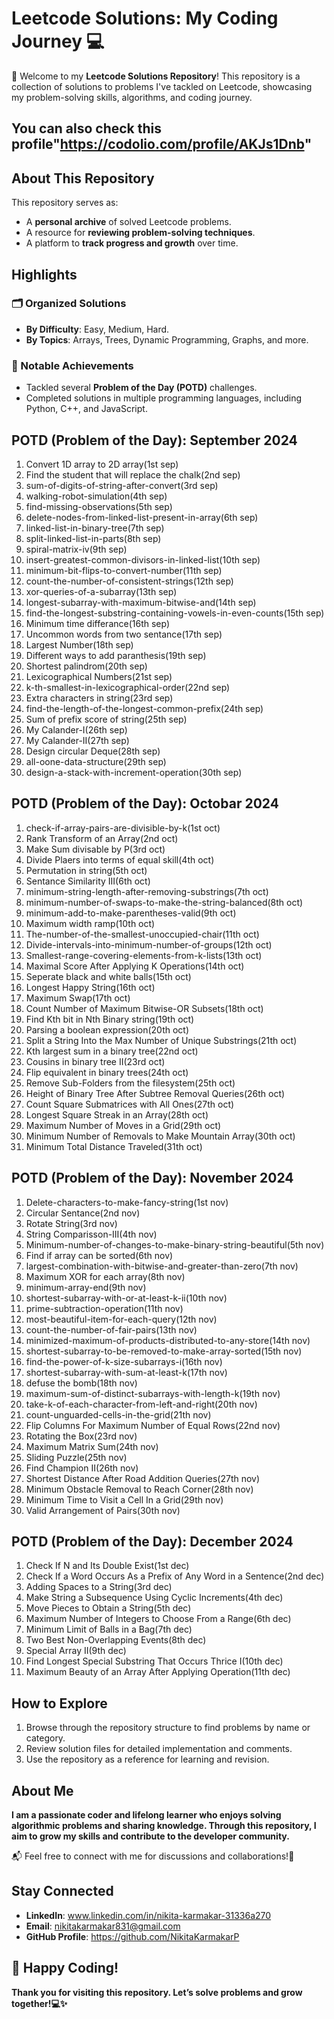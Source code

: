 # Leetcode Solutions: My Coding Journey 💻

🚀 Welcome to my **Leetcode Solutions Repository**! This repository is a collection of solutions to problems I've tackled on Leetcode, showcasing my problem-solving skills, algorithms, and coding journey.

## You can also check this profile"https://codolio.com/profile/AKJs1Dnb"

## About This Repository  

This repository serves as:  
- A **personal archive** of solved Leetcode problems.  
- A resource for **reviewing problem-solving techniques**.  
- A platform to **track progress and growth** over time.  

## Highlights  

### 🗂️ Organized Solutions  
- **By Difficulty**: Easy, Medium, Hard.  
- **By Topics**: Arrays, Trees, Dynamic Programming, Graphs, and more.  

### 🌟 Notable Achievements  
- Tackled several **Problem of the Day (POTD)** challenges.  
- Completed solutions in multiple programming languages, including Python, C++, and JavaScript.  

## POTD (Problem of the Day): September 2024
1. Convert 1D array to 2D array(1st sep)
2. Find the student that will replace the chalk(2nd sep)
3. sum-of-digits-of-string-after-convert(3rd sep)
4. walking-robot-simulation(4th sep)
5. find-missing-observations(5th sep)
6. delete-nodes-from-linked-list-present-in-array(6th sep)
7. linked-list-in-binary-tree(7th sep)
8. split-linked-list-in-parts(8th sep)
9. spiral-matrix-iv(9th sep)
10. insert-greatest-common-divisors-in-linked-list(10th sep)
11. minimum-bit-flips-to-convert-number(11th sep)
12. count-the-number-of-consistent-strings(12th sep)
13. xor-queries-of-a-subarray(13th sep)
14. longest-subarray-with-maximum-bitwise-and(14th sep)
15. find-the-longest-substring-containing-vowels-in-even-counts(15th sep)
16. Minimum time differance(16th sep)
17. Uncommon words from two sentance(17th sep)
18. Largest Number(18th sep)
19. Different ways to add paranthesis(19th sep)
20. Shortest palindrom(20th sep)
21. Lexicographical Numbers(21st sep)
22. k-th-smallest-in-lexicographical-order(22nd sep)
23. Extra characters in string(23rd sep)
24. find-the-length-of-the-longest-common-prefix(24th sep)
25. Sum of prefix score of string(25th sep)
26. My Calander-I(26th sep)
27. My Calander-II(27th sep)
28. Design circular Deque(28th sep)
29. all-oone-data-structure(29th sep)
30. design-a-stack-with-increment-operation(30th sep)

## POTD (Problem of the Day): Octobar 2024
1. check-if-array-pairs-are-divisible-by-k(1st oct)
2. Rank Transform of an Array(2nd oct)
3. Make Sum divisable by P(3rd oct)
4. Divide Plaers into terms of equal skill(4th oct)
5. Permutation in string(5th oct)
6. Sentance Similarity III(6th oct)
7. minimum-string-length-after-removing-substrings(7th oct)
8. minimum-number-of-swaps-to-make-the-string-balanced(8th oct)
9. minimum-add-to-make-parentheses-valid(9th oct)
10. Maximum width ramp(10th oct)
11. The-number-of-the-smallest-unoccupied-chair(11th oct)
12. Divide-intervals-into-minimum-number-of-groups(12th oct)
13. Smallest-range-covering-elements-from-k-lists(13th oct)
14. Maximal Score After Applying K Operations(14th oct)
15. Seperate black and white balls(15th oct)
16. Longest Happy String(16th oct)
17. Maximum Swap(17th oct)
18. Count Number of Maximum Bitwise-OR Subsets(18th oct)
19. Find Kth bit in Nth Binary string(19th oct)
20. Parsing a boolean expression(20th oct)
21. Split a String Into the Max Number of Unique Substrings(21th oct)
22. Kth largest sum in a binary tree(22nd oct)
23. Cousins in binary tree II(23rd oct)
24. Flip equivalent in binary trees(24th oct)
25. Remove Sub-Folders from the filesystem(25th oct)
26. Height of Binary Tree After Subtree Removal Queries(26th oct)
27. Count Square Submatrices with All Ones(27th oct)
28. Longest Square Streak in an Array(28th oct)
29. Maximum Number of Moves in a Grid(29th oct)
30. Minimum Number of Removals to Make Mountain Array(30th oct)
31. Minimum Total Distance Traveled(31th oct)

## POTD (Problem of the Day): November 2024
1. Delete-characters-to-make-fancy-string(1st nov)
2. Circular Sentance(2nd nov)
3. Rotate String(3rd nov)
4. String Comparisson-III(4th nov)
5. Minimum-number-of-changes-to-make-binary-string-beautiful(5th nov)
6. Find if array can be sorted(6th nov)
7. largest-combination-with-bitwise-and-greater-than-zero(7th nov)
8. Maximum XOR for each array(8th nov)
9. minimum-array-end(9th nov)
10. shortest-subarray-with-or-at-least-k-ii(10th nov)
11. prime-subtraction-operation(11th nov)
12. most-beautiful-item-for-each-query(12th nov)
13. count-the-number-of-fair-pairs(13th nov)
14. minimized-maximum-of-products-distributed-to-any-store(14th nov)
15. shortest-subarray-to-be-removed-to-make-array-sorted(15th nov)
16. find-the-power-of-k-size-subarrays-i(16th nov)
17. shortest-subarray-with-sum-at-least-k(17th nov)
18. defuse the bomb(18th nov)
19. maximum-sum-of-distinct-subarrays-with-length-k(19th nov)
20. take-k-of-each-character-from-left-and-right(20th nov)
21. count-unguarded-cells-in-the-grid(21th nov)
22. Flip Columns For Maximum Number of Equal Rows(22nd nov)
23. Rotating the Box(23rd nov)
24. Maximum Matrix Sum(24th nov)
25. Sliding Puzzle(25th nov)
26. Find Champion II(26th nov)
27. Shortest Distance After Road Addition Queries(27th nov)
28. Minimum Obstacle Removal to Reach Corner(28th nov)
29. Minimum Time to Visit a Cell In a Grid(29th nov)
30. Valid Arrangement of Pairs(30th nov)

## POTD (Problem of the Day): December 2024
1. Check If N and Its Double Exist(1st dec)
2. Check If a Word Occurs As a Prefix of Any Word in a Sentence(2nd dec)
3. Adding Spaces to a String(3rd dec)
4. Make String a Subsequence Using Cyclic Increments(4th dec)
5. Move Pieces to Obtain a String(5th dec)
6. Maximum Number of Integers to Choose From a Range(6th dec)
7. Minimum Limit of Balls in a Bag(7th dec)
8. Two Best Non-Overlapping Events(8th dec)
9. Special Array II(9th dec)
10. Find Longest Special Substring That Occurs Thrice I(10th dec)
11. Maximum Beauty of an Array After Applying Operation(11th dec)

## How to Explore  

1. Browse through the repository structure to find problems by name or category.  
2. Review solution files for detailed implementation and comments.  
3. Use the repository as a reference for learning and revision.  

## About Me  

**I am a passionate coder and lifelong learner who enjoys solving algorithmic problems and sharing knowledge. Through this repository, I aim to grow my skills and contribute to the developer community.** 

📬 Feel free to connect with me for discussions and collaborations!🤝

## Stay Connected  

- **LinkedIn**: www.linkedin.com/in/nikita-karmakar-31336a270
- **Email**: nikitakarmakar831@gmail.com 
- **GitHub Profile**: https://github.com/NikitaKarmakarP

## 🎉 Happy Coding!
**Thank you for visiting this repository. Let’s solve problems and grow together!💻✨**
